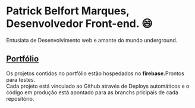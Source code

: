 # Patrick Belfort Marques, Desenvolvedor Front-end. 😄
Entusiata de Desenvolvimento web e amante do mundo underground. <br/>

## [Portfólio](https://patrick-b-marques.web.app/)

Os projetos contidos no portfólio estão hospedados no <strong>firebase.</strong>Prontos para testes.<br/>
Cada projeto está vinculado ao Github através de Deploys automáticos e o código em produção está apontado para as branchs pricipais de cada repositório.
